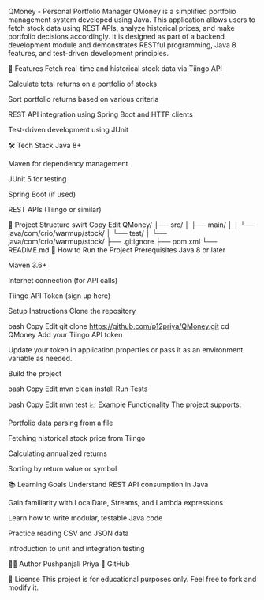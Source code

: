 QMoney - Personal Portfolio Manager
QMoney is a simplified portfolio management system developed using Java. This application allows users to fetch stock data using REST APIs, analyze historical prices, and make portfolio decisions accordingly. It is designed as part of a backend development module and demonstrates RESTful programming, Java 8 features, and test-driven development principles.

🚀 Features
Fetch real-time and historical stock data via Tiingo API

Calculate total returns on a portfolio of stocks

Sort portfolio returns based on various criteria

REST API integration using Spring Boot and HTTP clients

Test-driven development using JUnit

🛠️ Tech Stack
Java 8+

Maven for dependency management

JUnit 5 for testing

Spring Boot (if used)

REST APIs (Tiingo or similar)

📁 Project Structure
swift
Copy
Edit
QMoney/
├── src/
│   ├── main/
│   │   └── java/com/crio/warmup/stock/
│   └── test/
│       └── java/com/crio/warmup/stock/
├── .gitignore
├── pom.xml
└── README.md
🧪 How to Run the Project
Prerequisites
Java 8 or later

Maven 3.6+

Internet connection (for API calls)

Tiingo API Token (sign up here)

Setup Instructions
Clone the repository

bash
Copy
Edit
git clone https://github.com/p12priya/QMoney.git
cd QMoney
Add your Tiingo API token

Update your token in application.properties or pass it as an environment variable as needed.

Build the project

bash
Copy
Edit
mvn clean install
Run Tests

bash
Copy
Edit
mvn test
📈 Example Functionality
The project supports:

Portfolio data parsing from a file

Fetching historical stock price from Tiingo

Calculating annualized returns

Sorting by return value or symbol

📚 Learning Goals
Understand REST API consumption in Java

Gain familiarity with LocalDate, Streams, and Lambda expressions

Learn how to write modular, testable Java code

Practice reading CSV and JSON data

Introduction to unit and integration testing

🧑‍💻 Author
Pushpanjali Priya
🔗 GitHub

📜 License
This project is for educational purposes only. Feel free to fork and modify it.
